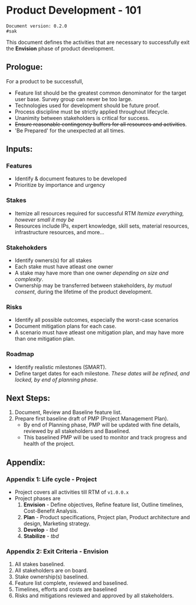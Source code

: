 # Product Development - 101
	Document version: 0.2.0
	#sak

This document defines the activities that are necessary to successfully exit the __Envision__ phase of product development.

## Prologue:
For a product to be successfull, 
- Feature list should be the greatest common denominator for the target user base. Survey group can never be too large.
- Technologies used for development should be future proof.
- Process discipline must be strictly applied throughout lifecycle.
- Unanimity between stakeholders is critical for success.
- ~~Ensure reasonable contingency buffers for all resources and activities~~.
- 'Be Prepared' for the unexpected at all times.

## Inputs:
### Features
- Identify & document features to be developed
- Prioritize by importance and urgency

### Stakes
- Itemize all resources required for successful RTM
*Itemize everything, however small it may be*
- Resources include IPs, expert knowledge, skill sets, material resources, infrastructure resources, and more...

### Stakehokders
- Identify owners(s) for all stakes
- Each stake must have atleast one owner
- A stake may have more than one owner *depending on size and complexity*.
- Ownership may be transferred between stakeholders, *by mutual consent*, during the lifetime of the product development.

### Risks
- Identify all possible outcomes, especially the worst-case scenarios
- Document mitigation plans for each case.
- A scenario must have atleast one mitigation plan, and may have more than one mitigation plan.

### Roadmap
- Identify realistic milestones (SMART).
- Define target dates for each milestone.
*These dates will be refined, and locked, by end of planning phase*.

## Next Steps:
1. Document, Review and Baseline feature list.
2. Prepare first baseline draft of PMP (Project Management Plan).
	- By end of Planning phase, PMP will be updated with fine details, reviewed by all stakeholders and Baselined.
	- This baselined PMP will be used to monitor and track progress and health of the project.

## Appendix:
### Appendix 1: Life cycle - Project
- Project covers all activities till RTM of `v1.0.0.x`
- Project phases are
	1. __Envision__  - Define objectives, Refine feature list, Outline timelines, Cost-Benefit Analysis.
	2. __Plan__ - Product specifications, Project plan, Product architecture and design, Marketing strategy.
	3. __Develop__ - _tbd_
	4. __Stabilize__ - _tbd_
	
### Appendix 2: Exit Criteria - Envision
1. All stakes baselined.
2. All stakeholders are on board.
3. Stake ownership(s) baselined.
4. Feature list complete, reviewed and baselined.
5. Timelines, efforts and costs are baselined
6. Risks and mitigations reviewed and approved by all stakeholders.
